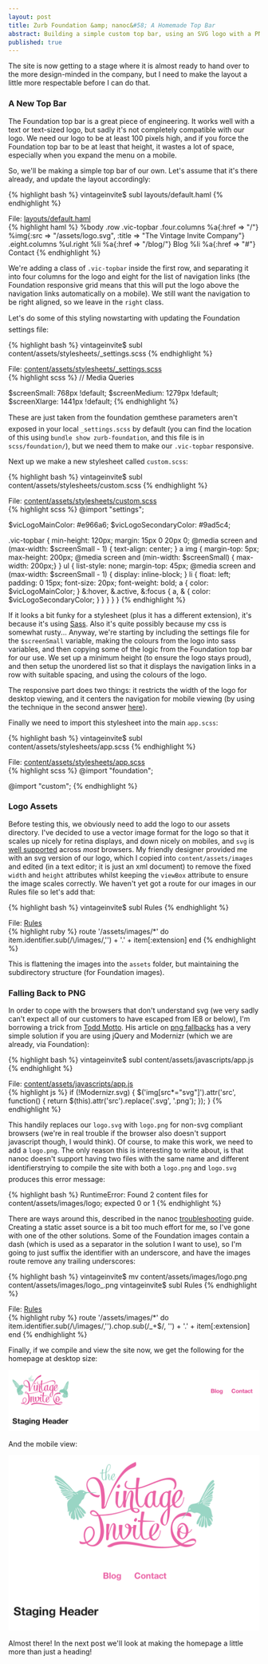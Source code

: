 ```yaml
---
layout: post
title: Zurb Foundation &amp; nanoc&#58; A Homemade Top Bar
abstract: Building a simple custom top bar, using an SVG logo with a PNG version as a fallback
published: true
---
```


The site is now getting to a stage where it is almost ready to hand over to the more design-minded in the company, but I need to make the layout a little more respectable before I can do that.

### A New Top Bar

The Foundation top bar is a great piece of engineering. It works well with a text or text-sized logo, but sadly it's not completely compatible with our logo. We need our logo to be at least 100 pixels high, and if you force the Foundation top bar to be at least that height, it wastes a lot of space, especially when you expand the menu on a mobile. 

So, we'll be making a simple top bar of our own. Let's assume that it's there already, and update the layout accordingly:

{% highlight bash %}
vintageinvite$ subl layouts/default.haml
{% endhighlight %}

<div class="code-link">File: <a href="https://github.com/chickenboot/vintageinvite/blob/v1.4/layouts/default.haml">layouts/default.haml</a></div>
{% highlight haml %}
  %body
    .row
      .vic-topbar
        .four.columns
          %a{:href => "/"}
            %img{:src => "/assets/logo.svg", :title => "The Vintage Invite Company"}
        .eight.columns
          %ul.right
            %li
              %a{:href => "/blog/"} Blog
            %li
              %a{:href => "#"} Contact
{% endhighlight %}

We're adding a class of `.vic-topbar` inside the first row, and separating it into four columns for the logo and eight for the list of navigation links (the Foundation responsive grid means that this will put the logo above the navigation links automatically on a mobile). We still want the navigation to be right aligned, so we leave in the `right` class.

Let's do some of this styling now&#151;starting with updating the Foundation settings file:

{% highlight bash %}
vintageinvite$ subl content/assets/stylesheets/_settings.scss
{% endhighlight %}

<div class="code-link">File: <a href="https://github.com/chickenboot/vintageinvite/blob/v1.4/content/assets/stylesheets/_settings.scss">content/assets/stylesheets/_settings.scss</a></div>
{% highlight scss %}
// Media Queries

$screenSmall: 768px !default;
$screenMedium: 1279px !default;
$screenXlarge: 1441px !default;
{% endhighlight %}

These are just taken from the foundation gem&#151;these parameters aren't exposed in your local `_settings.scss` by default (you can find the location of this using `bundle show zurb-foundation`, and this file is in `scss/foundation/`), but we need them to make our `.vic-topbar` responsive.

Next up we make a new stylesheet called `custom.scss`:

{% highlight bash %}
vintageinvite$ subl content/assets/stylesheets/custom.scss
{% endhighlight %}

<div class="code-link">File: <a href="https://github.com/chickenboot/vintageinvite/blob/v1.4/content/assets/stylesheets/custom.scss">content/assets/stylesheets/custom.scss</a></div>
{% highlight scss %}
@import "settings";

$vicLogoMainColor: #e966a6;
$vicLogoSecondaryColor: #9ad5c4;

.vic-topbar { min-height: 120px; margin: 15px 0 20px 0;
  @media screen and (max-width: $screenSmall - 1) { text-align: center; }
  a img { margin-top: 5px; max-height: 200px;
    @media screen and (min-width: $screenSmall) { max-width: 200px;}
  }
  ul { list-style: none; margin-top: 45px;
    @media screen and (max-width: $screenSmall - 1) {
      display: inline-block;
    }
    li { float: left; padding: 0 15px; font-size: 20px; font-weight: bold;
      a { color: $vicLogoMainColor; }
      &:hover, &.active, &:focus {
        a, & { color: $vicLogoSecondaryColor; }
      }
    }
  }
}
{% endhighlight %}

If it looks a bit funky for a stylesheet (plus it has a different extension), it's because it's using [Sass](http://sass-lang.com/). Also it's quite possibly because my css is somewhat rusty... Anyway, we're starting by including the settings file for the `$screenSmall` variable, making the colours from the logo into sass variables, and then copying some of the logic from the Foundation top bar for our use. We set up a minimum height (to ensure the logo stays proud), and then setup the unordered list so that it displays the navigation links in a row with suitable spacing, and using the colours of the logo.

The responsive part does two things: it restricts the width of the logo for desktop viewing, and it centers the navigation for mobile viewing (by using the technique in the second answer [here](http://stackoverflow.com/questions/1708054/center-ul-li-into-div)).

Finally we need to import this stylesheet into the main `app.scss`:

{% highlight bash %}
vintageinvite$ subl content/assets/stylesheets/app.scss
{% endhighlight %}

<div class="code-link">File: <a href="https://github.com/chickenboot/vintageinvite/blob/v1.4/content/assets/stylesheets/app.scss">content/assets/stylesheets/app.scss</a></div>
{% highlight scss %}
@import "foundation";

@import "custom";
{% endhighlight %}

### Logo Assets

Before testing this, we obviously need to add the logo to our assets directory. I've decided to use a vector image format for the logo so that it scales up nicely for retina displays, and down nicely on mobiles, and `svg` is [well supported](http://caniuse.com/#feat=svg-img) across _most_ browsers. My friendly designer provided me with an svg version of our logo, which I copied into `content/assets/images` and edited (in a text editor; it is just an xml document) to remove the fixed `width` and `height` attributes whilst keeping the `viewBox` attribute to ensure the image scales correctly. We haven't yet got a route for our images in our Rules file so let's add that:

{% highlight bash %}
vintageinvite$ subl Rules
{% endhighlight %}

<div class="code-link">File: <a href="https://github.com/chickenboot/vintageinvite/blob/v1.4/Rules">Rules</a></div>
{% highlight ruby %}
route '/assets/images/*' do
  item.identifier.sub(/\/images/,'') + '.' + item[:extension]
end
{% endhighlight %}

This is flattening the images into the `assets` folder, but maintaining the subdirectory structure (for Foundation images).

### Falling Back to PNG

In order to cope with the browsers that don't understand svg (we very sadly can't expect all of our customers to have escaped from IE8 or below), I'm borrowing a trick from [Todd Motto](http://toddmotto.com). His article on [png fallbacks](http://toddmotto.com/mastering-svg-use-for-a-retina-web-fallbacks-with-png-script/) has a very simple solution if you are using jQuery and Modernizr (which we are already, via Foundation):

{% highlight bash %}
vintageinvite$ subl content/assets/javascripts/app.js
{% endhighlight %}

<div class="code-link">File: <a href="https://github.com/chickenboot/vintageinvite/blob/v1.4/content/assets/javascripts/app.js">content/assets/javascripts/app.js</a></div>
{% highlight js %}
if (!Modernizr.svg) {
  $('img[src*="svg"]').attr('src', function() {
    return $(this).attr('src').replace('.svg', '.png');
  });
}
{% endhighlight %}

This handily replaces our `logo.svg` with `logo.png` for non-svg compliant browsers (we're in real trouble if the browser also doesn't support javascript though, I would think). Of course, to make this work, we need to add a `logo.png`. The only reason this is interesting to write about, is that nanoc doesn't support having two files with the same name and different identifiers&#151;trying to compile the site with both a `logo.png` and `logo.svg` produces this error message:

{% highlight bash %}
RuntimeError: Found 2 content files for content/assets/images/logo; expected 0 or 1
{% endhighlight %}

There are ways around this, described in the nanoc [troubleshooting](http://nanoc.ws/docs/troubleshooting/) guide. Creating a static asset source is a bit too much effort for me, so I've gone with one of the other solutions. Some of the Foundation images contain a dash (which is used as a separator in the solution I want to use), so I'm going to just suffix the identifier with an underscore, and have the images route remove any trailing underscores:

{% highlight bash %}
vintageinvite$ mv content/assets/images/logo.png content/assets/images/logo_.png
vintageinvite$ subl Rules
{% endhighlight %}

<div class="code-link">File: <a href="https://github.com/chickenboot/vintageinvite/blob/v1.4/Rules">Rules</a></div>
{% highlight ruby %}
route '/assets/images/*' do
  item.identifier.sub(/\/images/,'').chop.sub(/_+$/, '') + '.' + item[:extension]
end
{% endhighlight %}

Finally, if we compile and view the site now, we get the following for the homepage at desktop size:

![Desktop View of New Nav](/asset/image/2013-05-27/zurb-nanoc-nav-desktop.png "Desktop View of New Nav")

And the mobile view:

![Mobile View of New Nav](/asset/image/2013-05-27/zurb-nanoc-nav-mobile.png "Mobile View of New Nav")

Almost there! In the next post we'll look at making the homepage a little more than just a heading!
